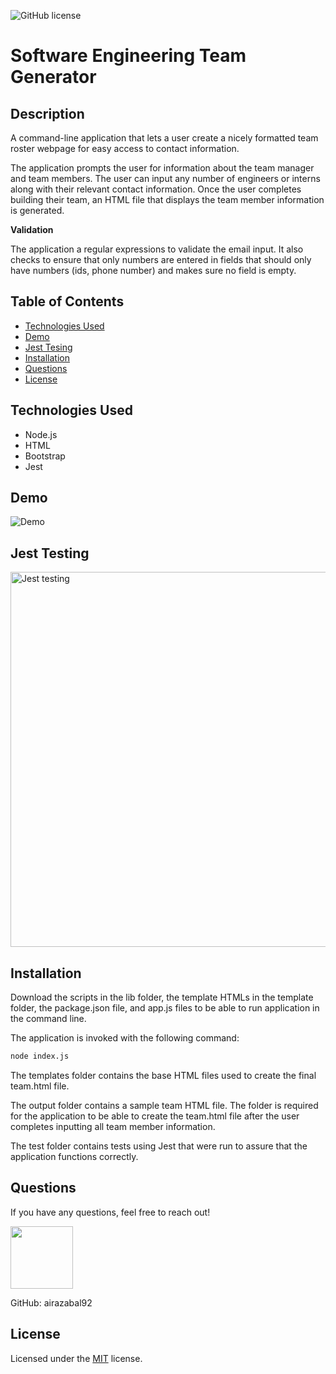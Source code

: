 ![GitHub license](https://img.shields.io/badge/license-MIT-blue.svg)

# Software Engineering Team Generator

## Description

A command-line application that lets a user create a nicely formatted team roster webpage for easy access to contact information.

The application prompts the user for information about the team manager and team members. The user can input any number of engineers or interns along with their relevant contact information. Once the user completes building their team, an HTML file that displays the team member information is generated.

**Validation**

The application a regular expressions to validate the email input. It also checks to ensure that only numbers are entered in fields that should only have numbers (ids, phone number) and makes sure no field is empty.

## Table of Contents

- [Technologies Used](#technologies%20used)
- [Demo](#demo)
- [Jest Tesing](#jest%20testing)
- [Installation](#installation)
- [Questions](#questions)
- [License](#license)

## Technologies Used

- Node.js
- HTML
- Bootstrap
- Jest

## Demo

<img src="https://i.imgur.com/J1KgiSH.gif" alt="Demo"/>

## Jest Testing

<img src="https://i.imgur.com/gxdS3ii.png" alt="Jest testing" width="600"/>

## Installation

Download the scripts in the lib folder, the template HTMLs in the template folder, the package.json file, and app.js files to be able to run application in the command line.

The application is invoked with the following command:

```sh
node index.js
```

The templates folder contains the base HTML files used to create the final team.html file.

The output folder contains a sample team HTML file. The folder is required for the application to be able to create the team.html file after the user completes inputting all team member information.

The test folder contains tests using Jest that were run to assure that the application functions correctly.

## Questions

If you have any questions, feel free to reach out!

 <img src="https://avatars0.githubusercontent.com/u/60761756?v=4" width="100">
  
 GitHub: airazabal92

## License

Licensed under the [MIT](https://github.com/microsoft/vscode/blob/master/LICENSE.txt) license.
